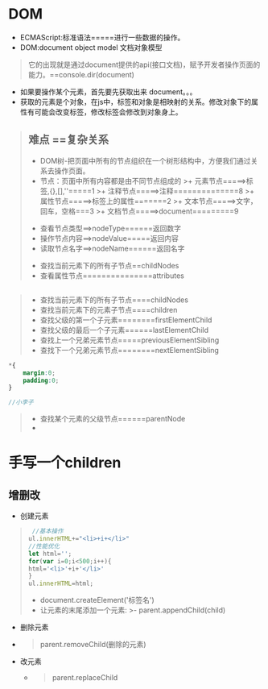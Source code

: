 # DOM
- ECMAScript:标准语法=====进行一些数据的操作。
- DOM:document object model     文档对象模型
>它的出现就是通过document提供的api(接口文档)，赋予开发者操作页面的能力。==console.dir(document)
- 如果要操作某个元素，首先要先获取出来  document。。。
- 获取的元素是个对象，在js中，标签和对象是相映射的关系。修改对象下的属性有可能会改变标签，修改标签会修改到对象身上。
>## 难点 ==复杂关系  
>- DOM树-把页面中所有的节点组织在一个树形结构中，方便我们通过关系去操作页面。
>- 节点：页面中所有内容都是由不同节点组成的
    >+ 元素节点=====>标签,{},[],''=====1
    >+ 注释节点=====>注释==============8
    >+ 属性节点=====>标签上的属性=======2
    >+ 文本节点=====>文字，回车，空格===3
    >+ 文档节点=====>document=========9
>+ 查看节点类型==>nodeType======返回数字
>+ 操作节点内容==>nodeValue=====返回内容
>+ 读取节点名字==>nodeName======返回名字
>- 查找当前元素下的所有子节点==childNodes
>- 查看属性节点===============attributes
```js

```
>- 查找当前元素下的所有子节点====childNodes
>- 查找当前元素下的元素子节点====children
>- 查找父级的第一个子元素========firstElementChild
>- 查找父级的最后一个子元素======lastElementChild
>- 查找上一个兄弟元素节点=====previousElementSibling
>- 查找下一个兄弟元素节点========nextElementSibling
```css
*{
    margin:0;
    padding:0;
}

```
```js
//小李子

```
>- 查找某个元素的父级节点======parentNode
>-  

## 

# 手写一个children
## 增删改
- 创建元素
>```js
   >  //基本操作
   > ul.innerHTML+="<li>+i+</li>"
   >//性能优化
   >let html='';
   >for(var i=0;i<500;i++){
   >html='<li>'+i+'</li>'
   >}
   >ul.innerHTML=html;
>```
   >- document.createElement('标签名')
   >- 让元素的末尾添加一个元素:
        >- parent.appendChild(child)
- 删除元素
 - >parent.removeChild(删除的元素)
- 改元素
  - >parent.replaceChild